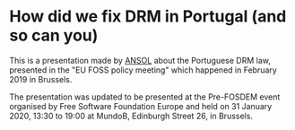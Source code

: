 # How did we fix DRM in Portugal (and so can you)

This is a presentation made by [ANSOL](https://ANSOL.org) about the Portuguese DRM law, presented in the "EU FOSS policy meeting" which happened in February 2019 in Brussels.

The presentation was updated to be presented at the Pre-FOSDEM event organised by Free Software Foundation Europe and held on 31 January 2020, 13:30 to 19:00 at MundoB, Edinburgh Street 26, in Brussels.
